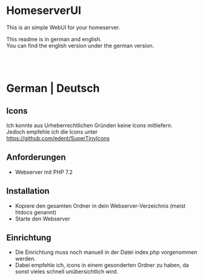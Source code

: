 # HomeserverUI
This is an simple WebUI for your homeserver.

This readme is in german and english.  
You can find the english version under the german version.  

<br><br>

# German | Deutsch

## Icons

Ich konnte aus Urheberrechtlichen Gründen keine Icons mitliefern.  
Jedoch empfehle ich die Icons unter https://github.com/edent/SuperTinyIcons

## Anforderungen
- Webserver mit PHP 7.2

## Installation  
- Kopiere den gesamten Ordner in dein Webserver-Verzeichnis (meist htdocs genannt)
- Starte den Webserver

## Einrichtung
- Die Einrichtung muss noch manuell in der Datei index.php vorgenommen werden.
- Dabei empfehle ich, icons in einem gesonderten Ordner zu haben, da sonst vieles schnell unübersichtlich wird.